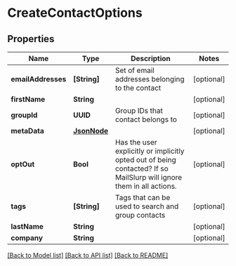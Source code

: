 # CreateContactOptions

## Properties
Name | Type | Description | Notes
------------ | ------------- | ------------- | -------------
**emailAddresses** | **[String]** | Set of email addresses belonging to the contact | [optional] 
**firstName** | **String** |  | [optional] 
**groupId** | **UUID** | Group IDs that contact belongs to | [optional] 
**metaData** | [**JsonNode**](JsonNode.md) |  | [optional] 
**optOut** | **Bool** | Has the user explicitly or implicitly opted out of being contacted? If so MailSlurp will ignore them in all actions. | [optional] 
**tags** | **[String]** | Tags that can be used to search and group contacts | [optional] 
**lastName** | **String** |  | [optional] 
**company** | **String** |  | [optional] 

[[Back to Model list]](../README.md#documentation-for-models) [[Back to API list]](../README.md#documentation-for-api-endpoints) [[Back to README]](../README.md)


